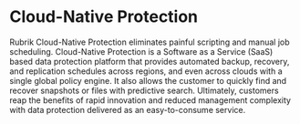 # Cloud-Native Protection

Rubrik Cloud-Native Protection eliminates painful scripting and manual job scheduling. Cloud-Native Protection is a Software as a Service \(SaaS\) based data protection platform that provides automated backup, recovery, and replication schedules across regions, and even across clouds with a single global policy engine. It also allows the customer to quickly find and recover snapshots or files with predictive search. Ultimately, customers reap the benefits of rapid innovation and reduced management complexity with data protection delivered as an easy-to-consume service.


